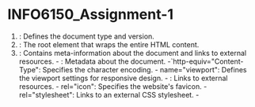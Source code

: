 # INFO6150_Assignment-1

1. <!DOCTYPE html>: Defines the document type and version.

2. <html>: The root element that wraps the entire HTML content.

3. <head>: Contains meta-information about the document and links to external resources.
   - <meta>: Metadata about the document.
     -`http-equiv="Content-Type": Specifies the character encoding.
     - name="viewport": Defines the viewport settings for responsive design.
   - <link>: Links to external resources.
     - rel="icon": Specifies the website's favicon.
     - rel="stylesheet": Links to an external CSS stylesheet.
   - <title>: Sets the title of the web page.

4. body>: Contains the visible content of the web page.
   - <div>: A container for grouping elements.
   - <header> Represents the header section of the web page.
   - a : Defines hyperlinks.
   - h1, h2, h3, h4: Heading elements.
   - <p>: Paragraphs of text.
   - <button>: A clickable button element.
   - <img>: Embeds images.
   - <video>: Embeds videos.
   - <details>: Creates a disclosure widget to hide or show content.
   - <summary>: Defines the summary or label for a <details> element.

5. <utton>: A clickable button element.

6. <ul> and <li> : Used for creating unordered lists.
